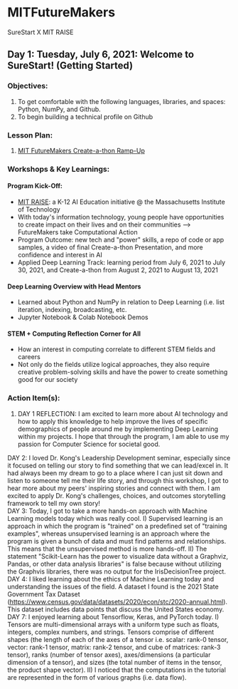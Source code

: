# MITFutureMakers
SureStart X MIT RAISE<br>

## Day 1: Tuesday, July 6, 2021: Welcome to SureStart! (Getting Started)</br>
### Objectives: </br>
1. To get comfortable with the following languages, libraries, and spaces: Python, NumPy, and Github. </br>
2. To begin building a technical profile on Github

### Lesson Plan: </br>
1. [MIT FutureMakers Create-a-thon Ramp-Up](https://static1.squarespace.com/static/5f45536caa356e6ab51588f4/t/60c5f9d1311d375de93595e6/1623587288184/MIT+FutureMakers+Ramp+Up.pdf)

### Workshops & Key Learnings: </br>
#### Program Kick-Off:
- [MIT RAISE](raise.mit.edu): a K-12 AI Education initiative @ the Massachusetts Institute of Technology
- With today's information technology, young people have opportunities to create impact on their lives and on their communities --> FutureMakers take Computational Action
- Program Outcome: new tech and "power" skills, a repo of code or app samples, a video of final Create-a-thon Presentation, and more confidence and interest in AI
- Applied Deep Learning Track: learning period from July 6, 2021 to July 30, 2021, and Create-a-thon from August 2, 2021 to August 13, 2021
#### Deep Learning Overview with Head Mentors </br>
- Learned about Python and NumPy in relation to Deep Learning (i.e. list iteration, indexing, broadcasting, etc.
- Jupyter Notebook & Colab Notebook Demos
#### STEM + Computing Reflection Corner for All
- How an interest in computing correlate to different STEM fields and careers
- Not only do the fields utilize logical approaches, they also require creative problem-solving skills and have the power to create something good for our society

### Action Item(s): </br>
1. DAY 1 REFLECTION: I am excited to learn more about AI technology and how to apply this knowledge to help improve the lives of specific demographics of people around me by implementing Deep Learning within my projects. I hope that through the program, I am able to use my passion for Computer Science for societal good.<br>



DAY 2: I loved Dr. Kong's Leadership Development seminar, especially since it focused on telling our story to find something that we can lead/excel in. It had always been my dream to go to a place where I can just sit down and listen to someone tell me their life story, and through this workshop, I got to hear more about my peers' inspiring stories and connect with them. I am excited to apply Dr. Kong's challenges, choices, and outcomes storytelling framework to tell my own story!<br>
DAY 3: Today, I got to take a more hands-on approach with Machine Learning models today which was really cool. I) Supervised learning is an approach in which the program is "trained" on a predefined set of "training examples", whereas unsupervised learning is an approach where the program is given a bunch of data and must find patterns and relationships. This means that the unsupervised method is more hands-off. II) The statement "Scikit-Learn has the power to visualize data without a Graphviz, Pandas, or other data analysis libraries" is false because without utilizing the Graphvis libraries, there was no output for the IrisDecisionTree project.<br>
DAY 4: I liked learning about the ethics of Machine Learning today and understanding the issues of the field. A dataset I found is the 2021 State Government Tax Dataset (https://www.census.gov/data/datasets/2020/econ/stc/2020-annual.html). This dataset includes data points that discuss the United States economy.<br>
DAY 7: I enjoyed learning about Tensorflow, Keras, and PyTorch today. I) Tensors are multi-dimensional arrays with a uniform type such as floats, integers, complex numbers, and strings. Tensors comprise of different shapes (the length of each of the axes of a tensor i.e. scalar: rank-0 tensor, vector: rank-1 tensor, matrix: rank-2 tensor, and cube of matrices: rank-3 tensor), ranks (number of tensor axes), axes/dimensions (a particular dimension of a tensor), and sizes (the total number of items in the tensor, the product shape vector). II) I noticed that the computations in the tutorial are represented in the form of various graphs (i.e. data flow).
